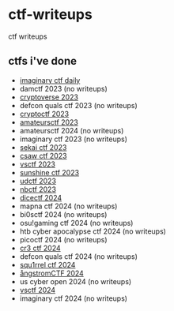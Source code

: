 # ctf-writeups
ctf writeups

## ctfs i've done

- [imaginary ctf daily](imaginary-ctf)
- damctf 2023 (no writeups)
- [cryptoverse 2023](cryptoverse-2023)
- defcon quals ctf 2023 (no writeups)
- [cryptoctf 2023](cryptoctf-2023)
- [amateursctf 2023](amateursctf-2023)
- amateursctf 2024 (no writeups)
- imaginary ctf 2023 (no writeups)
- [sekai ctf 2023](sekaictf-2023)
- [csaw ctf 2023](csaw-ctf-2023)
- [vsctf 2023](vsctf-2023)
- [sunshine ctf 2023](sunshinectf-2023)
- [udctf 2023](udctf-2023)
- [nbctf 2023](nbctf-2023)
- [dicectf 2024](dicectf-2024)
- mapna ctf 2024 (no writeups)
- bi0sctf 2024 (no writeups)
- osu!gaming ctf 2024 (no writeups)
- htb cyber apocalypse ctf 2024 (no writeups)
- picoctf 2024 (no writeups)
- [cr3 ctf 2024](cr3-ctf-2024)
- defcon quals ctf 2024 (no writeups)
- [squ1rrel ctf 2024](squ1rrel-ctf-2024)
- [ångstromCTF 2024](angstromctf-2024)
- us cyber open 2024 (no writeups)
- [vsctf 2024](vsctf-2024)
- imaginary ctf 2024 (no writeups)
